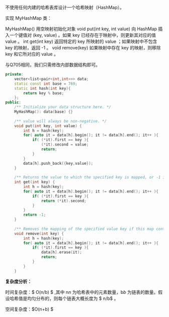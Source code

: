 不使用任何内建的哈希表库设计一个哈希映射（HashMap）。

实现 MyHashMap 类：

MyHashMap() 用空映射初始化对象
void put(int key, int value) 向 HashMap 插入一个键值对 (key, value) 。如果 key 已经存在于映射中，则更新其对应的值 value 。
int get(int key) 返回特定的 key 所映射的 value ；如果映射中不包含 key 的映射，返回 -1 。
void remove(key) 如果映射中存在 key 的映射，则移除 key 和它所对应的 value 。



与Q705相同，我们只需修改内部数据结构即可。

```c++
private:
    vector<list<pair<int,int>>> data;
    static const int base = 769;
    static int hash(int key){
        return key % base;
    };
public:
    /** Initialize your data structure here. */
    MyHashMap(): data(base) {}
    
    /** value will always be non-negative. */
    void put(int key, int value) {
        int h = hash(key);
        for( auto it = data[h].begin(); it != data[h].end(); it++ ){
            if( (*it).first == key ){
                (*it).second = value;
                return;
            }
        }
        data[h].push_back({key,value});
    }
    
    /** Returns the value to which the specified key is mapped, or -1 if this map contains no mapping for the key */
    int get(int key) {
        int h = hash(key);
        for( auto it = data[h].begin(); it != data[h].end(); it++ ){
            if( (*it).first == key ){
                return (*it).second;
            }
        }
        return -1;
    }
    
    /** Removes the mapping of the specified value key if this map contains a mapping for the key */
    void remove(int key) {
        int h = hash(key);
        for( auto it = data[h].begin(); it != data[h].end(); it++ ){
            if( (*it).first == key ){
                data[h].erase(it);
                return;
            }
        }
    }
```

<b>复杂度分析：</b>

时间复杂度：$ O(n/b) $ ,其中 n*n* 为哈希表中的元素数量，b*b* 为链表的数量。假设哈希值是均匀分布的，则每个链表大概长度为 $ n/b$ 。

空间复杂度：$O(n+b) $  